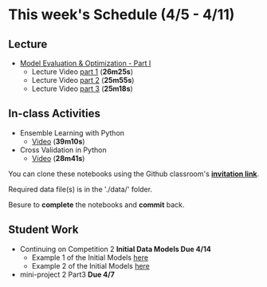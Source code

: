 # This week's Schedule (4/5 - 4/11)

## Lecture
+ [Model Evaluation & Optimization - Part I](https://docs.google.com/presentation/d/19gqJD_Uw0RCCEGVrmdgTsWNXhVHMX0ozSfBRmQT1qVA/edit?usp=sharing)
  + Lecture Video [part 1](https://www.dropbox.com/s/w3xukkklhw2h4nk/Model_Evaluation_part1.mp4?dl=0) (__26m25s__)
  + Lecture Video [part 2](https://www.dropbox.com/s/7ui1txgbmojb4uf/Model_Evaluation_part2.mp4?dl=0) (__25m55s__)
  + Lecture Video [part 3](https://www.dropbox.com/s/51dfces3dvwictq/Model_Evaluation_part3.mp4?dl=0) (__25m18s__)
  

## In-class Activities
+ Ensemble Learning with Python
  + [Video](https://www.dropbox.com/s/utmxojty7r3qbdx/ensembleLearning.mp4?dl=0) (__39m10s__)
+ Cross Validation in Python
  + [Video](https://www.dropbox.com/s/w5eqruzqxrsc23w/CV_tutorial.mp4?dl=0) (__28m41s__)

You can clone these notebooks using the Github classroom's [__invitation link__](https://classroom.github.com/a/nu0JEbKt).

Required data file(s) is in the './data/' folder.

Besure to __complete__ the notebooks and __commit__ back.

## Student Work
+ Continuing on Competition 2 __Initial Data Models Due 4/14__
  + Example 1 of the Initial Models [here](https://github.com/BA545-SP2019/2019-competition2-jkj/blob/master/P5_Modeling.ipynb)
  + Example 2 of the Initial Models [here](https://github.com/BA545-SP2019/2019-competition2-3-musketeers/blob/master/Initial_models.ipynb)
+ mini-project 2 Part3 __Due 4/7__
